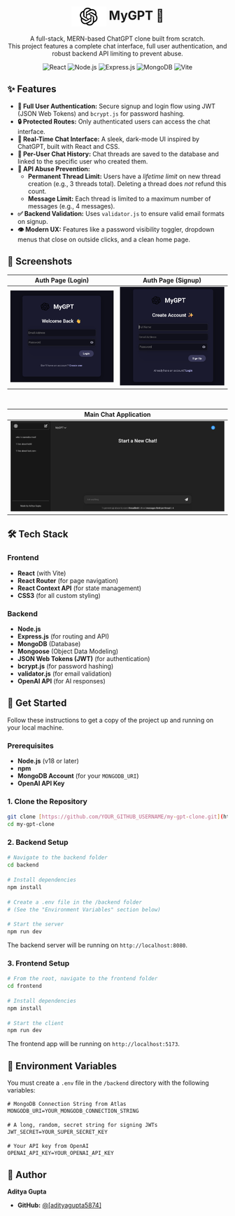 <div align="center">
  
  <h1>
    <!-- The <a> tag now wraps both the image and the text -->
    <a href="https://YOUR_HOSTED_WEBSITE_URL_HERE" style="text-decoration: none; color: inherit;">
      <img src="./frontend/src/assets/blacklogo.png" alt="MyGPT Logo" width="80" valign="middle" /> 
      MyGPT 🤖
    </a>
  </h1>

  A full-stack, MERN-based ChatGPT clone built from scratch.
  <br />
  This project features a complete chat interface, full user authentication, and robust backend API limiting to prevent abuse.

</div>

<p align="center">
  <img alt="React" src="https://img.shields.io/badge/React-20232A?style=for-the-badge&logo=react&logoColor=61DAFB" />
  <img alt="Node.js" src="https://img.shields.io/badge/Node.js-339933?style=for-the-badge&logo=nodedotjs&logoColor=white" />
  <img alt="Express.js" src="https://img.shields.io/badge/Express.js-000000?style=for-the-badge&logo=express&logoColor=white" />
  <img alt="MongoDB" src="https://img.shields.io/badge/MongoDB-47A248?style=for-the-badge&logo=mongodb&logoColor=white" />
  <img alt="Vite" src="https://img.shields.io/badge/Vite-646CFF?style=for-the-badge&logo=vite&logoColor=white" />
</p>

## ✨ Features

- **🔐 Full User Authentication:** Secure signup and login flow using JWT (JSON Web Tokens) and `bcrypt.js` for password hashing.
- **🔒 Protected Routes:** Only authenticated users can access the chat interface.
- **💬 Real-Time Chat Interface:** A sleek, dark-mode UI inspired by ChatGPT, built with React and CSS.
- **🧠 Per-User Chat History:** Chat threads are saved to the database and linked to the specific user who created them.
- **🚫 API Abuse Prevention:**
  - **Permanent Thread Limit:** Users have a _lifetime limit_ on new thread creation (e.g., 3 threads total). Deleting a thread does _not_ refund this count.
  - **Message Limit:** Each thread is limited to a maximum number of messages (e.g., 4 messages).
- **✅ Backend Validation:** Uses `validator.js` to ensure valid email formats on signup.
- **👁️ Modern UX:** Features like a password visibility toggler, dropdown menus that close on outside clicks, and a clean home page.



## 📸 Screenshots

| Auth Page (Login) | Auth Page (Signup) |
| :---: | :---: |
| <img src="./frontend/screenshots/login.png" alt="Login Page" width="400"> | <img src="./frontend/screenshots/signup.png" alt="Signup Page" width="400"> |

<br>

| Main Chat Application |
| :---: |
| <img src="./frontend/screenshots/chat.png" alt="Main Chat App Screenshot" width="830"> |

## 🛠️ Tech Stack

### Frontend

- **React** (with Vite)
- **React Router** (for page navigation)
- **React Context API** (for state management)
- **CSS3** (for all custom styling)

### Backend

- **Node.js**
- **Express.js** (for routing and API)
- **MongoDB** (Database)
- **Mongoose** (Object Data Modeling)
- **JSON Web Tokens (JWT)** (for authentication)
- **bcrypt.js** (for password hashing)
- **validator.js** (for email validation)
- **OpenAI API** (for AI responses)

## 🧭 Get Started

Follow these instructions to get a copy of the project up and running on your local machine.

### Prerequisites

- **Node.js** (v18 or later)
- **npm**
- **MongoDB Account** (for your `MONGODB_URI`)
- **OpenAI API Key**

### 1. Clone the Repository

```sh
git clone [https://github.com/YOUR_GITHUB_USERNAME/my-gpt-clone.git](https://github.com/YOUR_GITHUB_USERNAME/my-gpt-clone.git)
cd my-gpt-clone
```

### 2. Backend Setup

```sh
# Navigate to the backend folder
cd backend

# Install dependencies
npm install

# Create a .env file in the /backend folder
# (See the "Environment Variables" section below)

# Start the server
npm run dev
```

The backend server will be running on `http://localhost:8080`.

### 3. Frontend Setup

```sh
# From the root, navigate to the frontend folder
cd frontend

# Install dependencies
npm install

# Start the client
npm run dev
```

The frontend app will be running on `http://localhost:5173`.

## 🔑 Environment Variables

You must create a `.env` file in the `/backend` directory with the following variables:

```env
# MongoDB Connection String from Atlas
MONGODB_URI=YOUR_MONGODB_CONNECTION_STRING

# A long, random, secret string for signing JWTs
JWT_SECRET=YOUR_SUPER_SECRET_KEY

# Your API key from OpenAI
OPENAI_API_KEY=YOUR_OPENAI_API_KEY
```

## 👤 Author

**Aditya Gupta**

- **GitHub:** [@[adityagupta5874]](https://github.com/aditya5874E)
